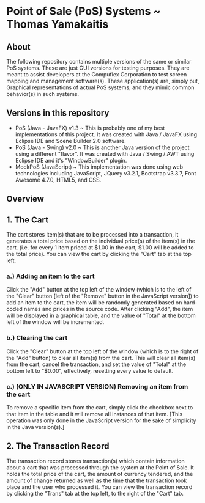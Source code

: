 Point of Sale (PoS) Systems ~ Thomas Yamakaitis
=====
About
-----
The following repository contains multiple versions of the same or similar PoS systems. These are just GUI versions for testing purposes. They are meant to assist developers at the Compuflex Corporation to test screen mapping and management software(s). These application(s) are, simply put, Graphical representations of actual PoS systems, and they mimic common behavior(s) in such systems.

Versions in this repository
-----
 - PoS (Java - JavaFX) v1.3 ~ This is probably one of my best implementations of this project. It was created with Java / JavaFX using Eclipse IDE and Scene Builder 2.0 software.
 - PoS (Java - Swing) v2.0 ~ This is another Java version of the project using a different "flavor". It was created with Java / Swing / AWT using Eclipse IDE and it's "WindowBuilder" plugin.
 - MockPoS (JavaScript) ~ This implementation was done using web technologies including JavaScript, JQuery v3.2.1, Bootstrap v3.3.7, Font Awesome 4.7.0, HTML5, and CSS.

Overview
-----
## 1. The Cart
The cart stores item(s) that are to be processed into a transaction, it generates a total price based on the individual price(s) of the item(s) in the cart. (i.e. for every 1 item priced at $1.00 in the cart, $1.00 will be added to the total price). You can view the cart by clicking the "Cart" tab at the top left.

### a.) Adding an item to the cart
Click the "Add" button at the top left of the window (which is to the left of the "Clear" button [left of the "Remove" button in the JavaScript version]) to add an item to the cart, the item will be randomly generated based on hard-coded names and prices in the source code. After clicking "Add", the item will be displayed in a graphical table, and the value of "Total" at the bottom left of the window will be incremented.

### b.) Clearing the cart
Click the "Clear" button at the top left of the window (which is to the right of the "Add" button) to clear all item(s) from the cart. This will clear all item(s) from the cart, cancel the transaction, and set the value of "Total" at the bottom left to "$0.00", effectively, resetting every value to default.

### c.) (ONLY IN JAVASCRIPT VERSION) Removing an item from the cart
To remove a specific item from the cart, simply click the checkbox next to that item in the table and it will remove all instances of that item. [This operation was only done in the JavaScript version for the sake of simplicity in the Java version(s).]

## 2. The Transaction Record
The transaction record stores transaction(s) which contain information about a cart that was processed through the system at the Point of Sale. It holds the total price of the cart, the amount of currency tendered, and the amount of change returned as well as the time that the transaction took place and the user who processed it. You can view the transaction record by clicking the "Trans" tab at the top left, to the right of the "Cart" tab.
